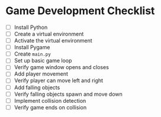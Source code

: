 # Game Development Checklist

- [ ] Install Python
- [ ] Create a virtual environment
- [ ] Activate the virtual environment
- [ ] Install Pygame
- [ ] Create `main.py`
- [ ] Set up basic game loop
- [ ] Verify game window opens and closes
- [ ] Add player movement
- [ ] Verify player can move left and right
- [ ] Add falling objects
- [ ] Verify falling objects spawn and move down
- [ ] Implement collision detection
- [ ] Verify game ends on collision
